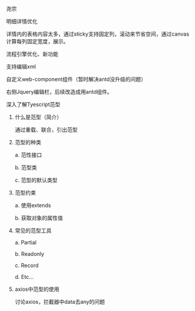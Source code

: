 尧宗

明细详情优化

详情内的表格内容太多，通过sticky支持固定列，滚动来节省空间，通过canvas计算每列固定宽度，展示。

流程引擎优化、新功能

支持编辑xml

自定义web-component组件（暂时解决antd没升级的问题）

右侧Jquery编辑栏，后续改造成用antd组件。



深入了解Tyescript范型

1. 什么是范型（简介）

   通过重载、联合，引出范型

2. 范型的种类

   a. 范性接口

   b. 范型类

   c. 范型的默认类型

3. 范型约束

   a. 使用extends

   b. 获取对象的属性值

4. 常见的范型工具

   a. Partial

   b. Readonly

   c. Record

   d. Etc...

5. axios中范型的使用

   讨论axios，拦截器中data去any的问题

   